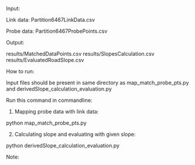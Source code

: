 Input: 		


Link data: Partition6467LinkData.csv		

Probe data: Partition6467ProbePoints.csv	



Output:	


results/MatchedDataPoints.csv 
results/SlopesCalculation.csv 
results/EvaluatedRoadSlope.csv



How to run:	



Input files should be present in same directory as map_match_probe_pts.py and derivedSlope_calculation_evaluation.py


Run this command in commandline: 


1. Mapping probe data  with link data:

        		
python map_match_probe_pts.py




2. Calculating slope and evaluating with given slope:

      
python derivedSlope_calculation_evaluation.py



Note: 



